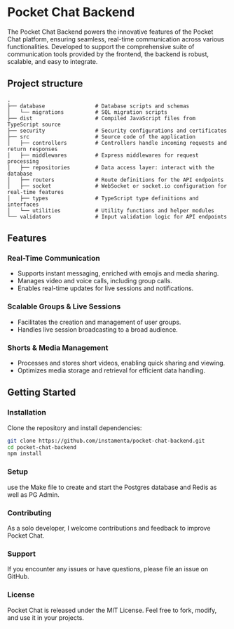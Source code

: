 # Pocket Chat Backend

The Pocket Chat Backend powers the innovative features of the Pocket Chat platform, ensuring seamless, real-time communication across various functionalities. Developed to support the comprehensive suite of communication tools provided by the frontend, the backend is robust, scalable, and easy to integrate.

## Project structure

```
.
├── database                # Database scripts and schemas
│   └── migrations          # SQL migration scripts
├── dist                    # Compiled JavaScript files from TypeScript source
├── security                # Security configurations and certificates
├── src                     # Source code of the application
│   ├── controllers         # Controllers handle incoming requests and return responses
│   ├── middlewares         # Express middlewares for request processing
│   ├── repositories        # Data access layer: interact with the database
│   ├── routers             # Route definitions for the API endpoints
│   ├── socket              # WebSocket or socket.io configuration for real-time features
│   ├── types               # TypeScript type definitions and interfaces
│   └── utilities           # Utility functions and helper modules
└── validators              # Input validation logic for API endpoints
```


## Features

### Real-Time Communication
- Supports instant messaging, enriched with emojis and media sharing.
- Manages video and voice calls, including group calls.
- Enables real-time updates for live sessions and notifications.

### Scalable Groups & Live Sessions
- Facilitates the creation and management of user groups.
- Handles live session broadcasting to a broad audience.

### Shorts & Media Management
- Processes and stores short videos, enabling quick sharing and viewing.
- Optimizes media storage and retrieval for efficient data handling.

## Getting Started

### Installation
Clone the repository and install dependencies:

```bash
git clone https://github.com/instamenta/pocket-chat-backend.git
cd pocket-chat-backend
npm install
```

### Setup
use the Make file to create and start the Postgres database and Redis as well as PG Admin.

### Contributing
As a solo developer, I welcome contributions and feedback to improve Pocket Chat.

### Support
If you encounter any issues or have questions, please file an issue on GitHub.

### License
Pocket Chat is released under the MIT License. Feel free to fork, modify, and use it in your projects.
